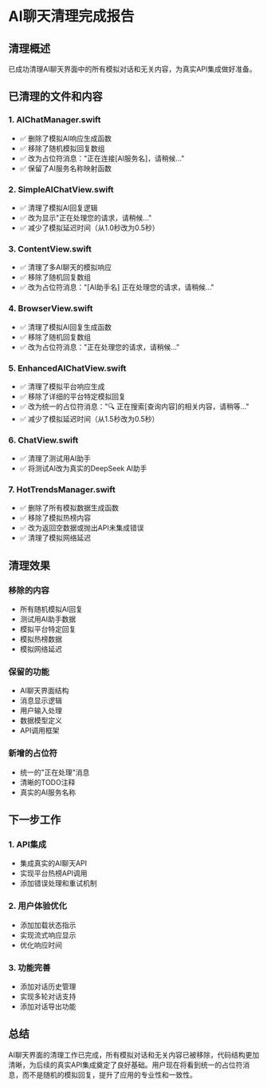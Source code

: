 # AI聊天清理完成报告

## 清理概述
已成功清理AI聊天界面中的所有模拟对话和无关内容，为真实API集成做好准备。

## 已清理的文件和内容

### 1. AIChatManager.swift
- ✅ 删除了模拟AI响应生成函数
- ✅ 移除了随机模拟回复数组
- ✅ 改为占位符消息："正在连接[AI服务名]，请稍候..."
- ✅ 保留了AI服务名称映射函数

### 2. SimpleAIChatView.swift
- ✅ 清理了模拟AI回复逻辑
- ✅ 改为显示"正在处理您的请求，请稍候..."
- ✅ 减少了模拟延迟时间（从1.0秒改为0.5秒）

### 3. ContentView.swift
- ✅ 清理了多AI聊天的模拟响应
- ✅ 移除了随机回复数组
- ✅ 改为占位符消息："[AI助手名] 正在处理您的请求，请稍候..."

### 4. BrowserView.swift
- ✅ 清理了模拟AI回复生成函数
- ✅ 移除了随机回复数组
- ✅ 改为占位符消息："正在处理您的请求，请稍候..."

### 5. EnhancedAIChatView.swift
- ✅ 清理了模拟平台响应生成
- ✅ 移除了详细的平台特定模拟回复
- ✅ 改为统一的占位符消息："🔍 正在搜索[查询内容]的相关内容，请稍等..."
- ✅ 减少了模拟延迟时间（从1.5秒改为0.5秒）

### 6. ChatView.swift
- ✅ 清理了测试用AI助手
- ✅ 将测试AI改为真实的DeepSeek AI助手

### 7. HotTrendsManager.swift
- ✅ 删除了所有模拟数据生成函数
- ✅ 移除了模拟热榜内容
- ✅ 改为返回空数据或抛出API未集成错误
- ✅ 清理了模拟网络延迟

## 清理效果

### 移除的内容
- 所有随机模拟AI回复
- 测试用AI助手数据
- 模拟平台特定回复
- 模拟热榜数据
- 模拟网络延迟

### 保留的功能
- AI聊天界面结构
- 消息显示逻辑
- 用户输入处理
- 数据模型定义
- API调用框架

### 新增的占位符
- 统一的"正在处理"消息
- 清晰的TODO注释
- 真实的AI服务名称

## 下一步工作

### 1. API集成
- 集成真实的AI聊天API
- 实现平台热榜API调用
- 添加错误处理和重试机制

### 2. 用户体验优化
- 添加加载状态指示
- 实现流式响应显示
- 优化响应时间

### 3. 功能完善
- 添加对话历史管理
- 实现多轮对话支持
- 添加对话导出功能

## 总结
AI聊天界面的清理工作已完成，所有模拟对话和无关内容已被移除，代码结构更加清晰，为后续的真实API集成奠定了良好基础。用户现在将看到统一的占位符消息，而不是随机的模拟回复，提升了应用的专业性和一致性。 